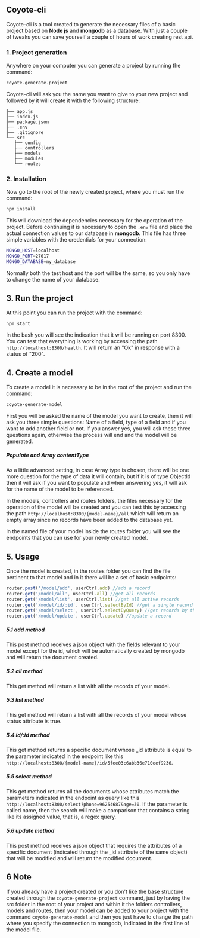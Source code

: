 ## Coyote-cli
Coyote-cli is a tool created to generate the necessary files of a basic project based on **Node js** and **mongodb** as a database. With just a couple of tweaks you can save yourself a couple of hours of work creating rest api.

### 1. Project generation
Anywhere on your computer you can generate a project by running the command:
```sh 
coyote-generate-project
```
Coyote-cli will ask you the name you want to give to your new project and followed by it will create it with the following structure:
```C:\Users\Hp\Documents\projects\my-project
├── app.js
├── index.js
├── package.json
├── .env
├── .gitignore
└── src
   ├── config
   ├── controllers
   ├── models
   ├── modules
   └── routes
```

### 2. Installation
Now go to the root of the newly created project, where you must run the command:
```sh 
npm install 
```
This will download the dependencies necessary for the operation of the project.
Before continuing it is necessary to open the ```.env``` file and place the actual connection values ​​to our database in **mongodb**. This file has three simple variables with the credentials for your connection:
```sh 
MONGO_HOST=localhost
MONGO_PORT=27017
MONGO_DATABASE=my_database
```
Normally both the test host and the port will be the same, so you only have to change the name of your database.

## 3. Run the project
At this point you can run the project with the command:
```sh 
npm start 
```
In the bash you will see the indication that it will be running on port 8300.
You can test that everything is working by accessing the path ```http://localhost:8300/health```. It will return an "Ok" in response with a status of "200".

## 4. Create a model
To create a model it is necessary to be in the root of the project and run the command:
```sh 
coyote-generate-model 
```
First you will be asked the name of the model you want to create, then it will ask you three simple questions: Name of a field, type of a field and if you want to add another field or not. If you answer yes, you will ask these three questions again, otherwise the process will end and the model will be generated.

##### Populate and Array contentType
As a little advanced setting, in case Array type is chosen, there will be one more question for the type of data it will contain, but if it is of type ObjectId then it will ask if you want to populate and when answering yes, it will ask for the name of the model to be referenced.

In the models, controllers and routes folders, the files necessary for the operation of the model will be created and you can test this by accessing the path ```http://localhost:8300/{model-name}/all``` which will return an empty array since no records have been added to the database yet.

In the named file of your model inside the routes folder you will see the endpoints that you can use for your newly created model.

## 5. Usage
Once the model is created, in the routes folder you can find the file pertinent to that model and in it there will be a set of basic endpoints:
```javascript 
router.post('/model/add', userCtrl.add) //add a record
router.get('/model/all', userCtrl.all) //get all records
router.get('/model/list', userCtrl.list) //get all active records
router.get('/model/id/:id', userCtrl.selectById) //get a single record by id
router.get('/model/select', userCtrl.selectByQuery) //get records by the specific fields
router.put('/model/update', userCtrl.update) //update a record
```
##### 5.1 add method
This post method receives a json object with the fields relevant to your model except for the id, which will be automatically created by mongodb and will return the document created.
##### 5.2 all method
This get method will return a list with all the records of your model.
##### 5.3 list method
This get method will return a list with all the records of your model whose status attribute is true.
##### 5.4 id/:id method
This get method returns a specific document whose _id attribute is equal to the parameter indicated in the endpoint like this ```http://localhost:8300/{model-name}/id/5fee03c6abb36e710eef9236```.
##### 5.5 select method
This get method returns all the documents whose attributes match the parameters indicated in the endpoint as query like this ```http://localhost:8300/select?phone=96254687&age=30```. If the parameter is called name, then the search will make a comparison that contains a string like its assigned value, that is, a regex query.
##### 5.6 update method
This post method receives a json object that requires the attributes of a specific document (indicated through the _id attribute of the same object) that will be modified and will return the modified document.

## 6 Note
If you already have a project created or you don't like the base structure created through the ```coyote-generate-project``` command, just by having the src folder in the root of your project and within it the folders controllers, models and routes, then your model can be added to your project with the command ```coyote-generate-model``` and then you just have to change the path where you specify the connection to mongodb, indicated in the first line of the model file.